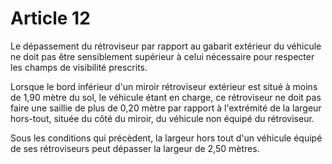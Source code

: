 # Article 12

Le dépassement du rétroviseur par rapport au gabarit extérieur du véhicule ne doit pas être sensiblement supérieur à celui nécessaire pour respecter les champs de visibilité prescrits.

Lorsque le bord inférieur d'un miroir rétroviseur extérieur est situé à moins de 1,90 mètre du sol, le véhicule étant en charge, ce rétroviseur ne doit pas faire une saillie de plus de 0,20 mètre par rapport à l'extrémité de la largeur hors-tout, située du côté du miroir, du véhicule non équipé du rétroviseur.

Sous les conditions qui précèdent, la largeur hors tout d'un véhicule équipé de ses rétroviseurs peut dépasser la largeur de 2,50 mètres.
